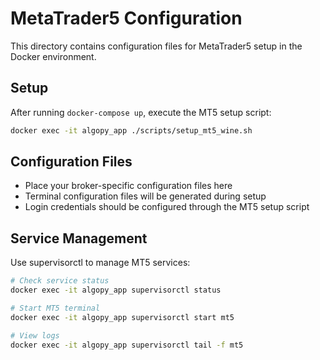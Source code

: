 # MetaTrader5 Configuration

This directory contains configuration files for MetaTrader5 setup in the Docker environment.

## Setup

After running `docker-compose up`, execute the MT5 setup script:

```bash
docker exec -it algopy_app ./scripts/setup_mt5_wine.sh
```

## Configuration Files

- Place your broker-specific configuration files here
- Terminal configuration files will be generated during setup
- Login credentials should be configured through the MT5 setup script

## Service Management

Use supervisorctl to manage MT5 services:

```bash
# Check service status
docker exec -it algopy_app supervisorctl status

# Start MT5 terminal
docker exec -it algopy_app supervisorctl start mt5

# View logs
docker exec -it algopy_app supervisorctl tail -f mt5
```